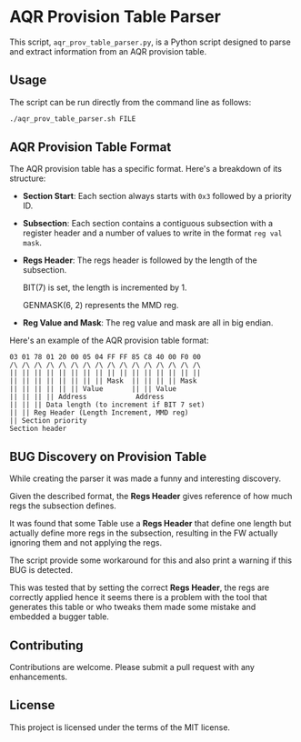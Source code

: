 # AQR Provision Table Parser

This script, `aqr_prov_table_parser.py`, is a Python script designed to parse and extract information from an AQR provision table.

## Usage

The script can be run directly from the command line as follows:

```bash
./aqr_prov_table_parser.sh FILE
```

## AQR Provision Table Format

The AQR provision table has a specific format. Here's a breakdown of its structure:

- **Section Start**: Each section always starts with `0x3` followed by a priority ID.
- **Subsection**: Each section contains a contiguous subsection with a register header and a number of values to write in the format `reg val mask`.
- **Regs Header**: The regs header is followed by the length of the subsection.
  
  BIT(7) is set, the length is incremented by 1.
  
  GENMASK(6, 2) represents the MMD reg.
- **Reg Value and Mask**: The reg value and mask are all in big endian.

Here's an example of the AQR provision table format:

```
03 01 78 01 20 00 05 04 FF FF 85 C8 40 00 F0 00
/\ /\ /\ /\ /\ /\ /\ /\ /\ /\ /\ /\ /\ /\ /\ /\
|| || || || || || || || || || || || || || || ||
|| || || || || || || || Mask  || || || || Mask
|| || || || || || Value       || || Value
|| || || || Address            Address
|| || || Data length (to increment if BIT 7 set)
|| || Reg Header (Length Increment, MMD reg)
|| Section priority
Section header
```
## BUG Discovery on Provision Table

While creating the parser it was made a funny and interesting discovery.

Given the described format, the **Regs Header** gives reference of how
much regs the subsection defines.

It was found that some Table use a **Regs Header** that define one length
but actually define more regs in the subsection, resulting in the FW
actually ignoring them and not applying the regs.

The script provide some workaround for this and also print a warning if
this BUG is detected.

This was tested that by setting the correct **Regs Header**, the regs are
correctly applied hence it seems there is a problem with the tool that
generates this table or who tweaks them made some mistake and embedded
a bugger table.

## Contributing

Contributions are welcome. Please submit a pull request with any enhancements.

## License

This project is licensed under the terms of the MIT license.
